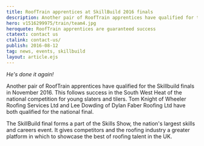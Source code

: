 ```yaml
---
title: RoofTrain apprentices at SkillBuild 2016 finals
description: Another pair of RoofTrain apprentices have qualified for the 2016 Skillbuild finals.
hero: v1516299975/train/team4.jpg
heroquote: RoofTrain apprentices are guaranteed success
ctatext: contact us
ctalink: contact-us/
publish: 2016-08-12
tag: news, events, skillbuild
layout: article.ejs
---
```


*He's done it again!*

Another pair of RoofTrain apprentices have qualified for the Skillbuild finals in November 2016. This follows success in the South West Heat of the national competition for young slaters and tilers. Tom Knight of Wheeler Roofing Services Ltd and Lee Dowding of Dylan Faber Roofing Ltd have both qualified for the national final.

The SkillBuild final forms a part of the Skills Show, the nation's largest skills and careers event. It gives competitors and the roofing industry a greater platform in which to showcase the best of roofing talent in the UK.

